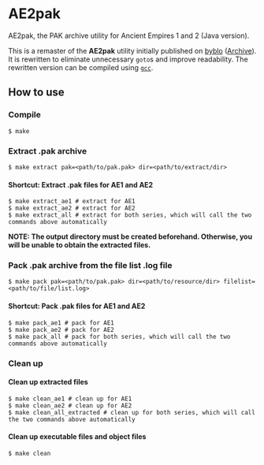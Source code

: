 # AE2pak

AE2pak, the PAK archive utility for Ancient Empires 1 and 2 (Java version).

This is a remaster of the **AE2pak** utility initially published on [byblo](https://byblo.proboards.com/thread/25/tool-ae2pak-packer-unpacker-file) ([Archive](https://web.archive.org/web/20201101163511/https://byblo.proboards.com/thread/25/tool-ae2pak-packer-unpacker-file)). It is rewritten to eliminate unnecessary `goto`s and improve readability. The rewritten version can be compiled using [`gcc`](https://gcc.gnu.org/).

## How to use

### Compile
```
$ make
```

### Extract .pak archive
```
$ make extract pak=<path/to/pak.pak> dir=<path/to/extract/dir>
```

#### Shortcut: Extract .pak files for AE1 and AE2
```
$ make extract_ae1 # extract for AE1
$ make extract_ae2 # extract for AE2
$ make extract_all # extract for both series, which will call the two commands above automatically
```

**NOTE: The output directory must be created beforehand. Otherwise, you will be unable to obtain the extracted files.**

### Pack .pak archive from the file list .log file
```
$ make pack pak=<path/to/pak.pak> dir=<path/to/resource/dir> filelist=<path/to/file/list.log>
```

#### Shortcut: Pack .pak files for AE1 and AE2
```
$ make pack_ae1 # pack for AE1
$ make pack_ae2 # pack for AE2
$ make pack_all # pack for both series, which will call the two commands above automatically
```

### Clean up

#### Clean up extracted files
```
$ make clean_ae1 # clean up for AE1
$ make clean_ae2 # clean up for AE2
$ make clean_all_extracted # clean up for both series, which will call the two commands above automatically
```

#### Clean up executable files and object files
```
$ make clean
```
